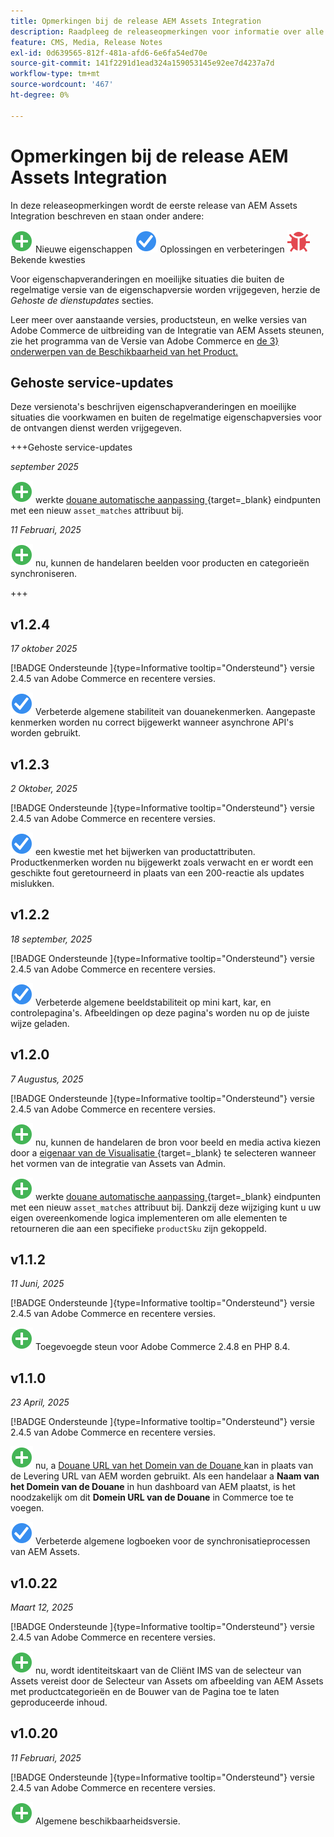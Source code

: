 ```yaml
---
title: Opmerkingen bij de release AEM Assets Integration
description: Raadpleeg de releaseopmerkingen voor informatie over alle AEM Assets Integration-releases.
feature: CMS, Media, Release Notes
exl-id: 0d639565-812f-481a-afd6-6e6fa54ed70e
source-git-commit: 141f2291d1ead324a159053145e92ee7d4237a7d
workflow-type: tm+mt
source-wordcount: '467'
ht-degree: 0%

---
```


# Opmerkingen bij de release AEM Assets Integration

In deze releaseopmerkingen wordt de eerste release van AEM Assets Integration beschreven en staan onder andere:

![ Nieuwe ](../assets/new.svg) Nieuwe eigenschappen
![ Vaste kwestie ](../assets/fix.svg) Oplossingen en verbeteringen
![ Bekende kwestie ](../assets/bug.svg) Bekende kwesties

Voor eigenschapveranderingen en moeilijke situaties die buiten de regelmatige versie van de eigenschapversie worden vrijgegeven, herzie de _Gehoste de dienstupdates_ secties.

Leer meer over aanstaande versies, productsteun, en welke versies van Adobe Commerce de uitbreiding van de Integratie van AEM Assets steunen, zie het programma van de Versie van Adobe Commerce [ ](https://experienceleague.adobe.com/en/docs/commerce-operations/release/planning/schedule) en [ de 3} onderwerpen van de Beschikbaarheid van het Product.](https://experienceleague.adobe.com/en/docs/commerce-operations/release/product-availability)

## Gehoste service-updates

Deze versienota&#39;s beschrijven eigenschapveranderingen en moeilijke situaties die voorkwamen en buiten de regelmatige eigenschapversies voor de ontvangen dienst werden vrijgegeven.

+++Gehoste service-updates

_september 2025_

![ Nieuwe kwestie ](../assets/new.svg) werkte [ douane automatische aanpassing ](https://experienceleague.adobe.com/en/docs/commerce/aem-assets-integration/synchronize/custom-match){target=_blank} eindpunten met een nieuw `asset_matches` attribuut bij.

_11 Februari, 2025_

![ Nieuwe kwestie ](../assets/new.svg) nu, kunnen de handelaren beelden voor producten en categorieën synchroniseren.

+++

## v1.2.4

_17 oktober 2025_

[!BADGE  Ondersteunde ]{type=Informative tooltip="Ondersteund"} versie 2.4.5 van Adobe Commerce en recentere versies.

![ Vaste kwestie ](../assets/fix.svg)<!-- Issue ACAP-1155 --> Verbeterde algemene stabiliteit van douanekenmerken. Aangepaste kenmerken worden nu correct bijgewerkt wanneer asynchrone API&#39;s worden gebruikt.

## v1.2.3

_2 Oktober, 2025_

[!BADGE  Ondersteunde ]{type=Informative tooltip="Ondersteund"} versie 2.4.5 van Adobe Commerce en recentere versies.

![ Vaste kwestie ](../assets/fix.svg)<!-- Issue ACAP-1135 --> een kwestie met het bijwerken van productattributen. Productkenmerken worden nu bijgewerkt zoals verwacht en er wordt een geschikte fout geretourneerd in plaats van een 200-reactie als updates mislukken.

## v1.2.2

_18 september, 2025_

[!BADGE  Ondersteunde ]{type=Informative tooltip="Ondersteund"} versie 2.4.5 van Adobe Commerce en recentere versies.

![ Vaste kwestie ](../assets/fix.svg)<!-- Issue ACAP-1110 --> Verbeterde algemene beeldstabiliteit op mini kart, kar, en controlepagina&#39;s. Afbeeldingen op deze pagina&#39;s worden nu op de juiste wijze geladen.

## v1.2.0

_7 Augustus, 2025_

[!BADGE  Ondersteunde ]{type=Informative tooltip="Ondersteund"} versie 2.4.5 van Adobe Commerce en recentere versies.

![ Nieuwe kwestie ](../assets/new.svg)<!-- Issue ACAP-1018 --> nu, kunnen de handelaren de bron voor beeld en media activa kiezen door a [ eigenaar van de Visualisatie ](https://experienceleague.adobe.com/en/docs/commerce/aem-assets-integration/get-started/setup-synchronization){target=_blank} te selecteren wanneer het vormen van de integratie van Assets van Admin.

![ Nieuwe kwestie ](../assets/new.svg)<!-- Issue ACAP-1078 --> werkte [ douane automatische aanpassing ](https://experienceleague.adobe.com/en/docs/commerce/aem-assets-integration/synchronize/custom-match){target=_blank} eindpunten met een nieuw `asset_matches` attribuut bij. Dankzij deze wijziging kunt u uw eigen overeenkomende logica implementeren om alle elementen te retourneren die aan een specifieke `productSku` zijn gekoppeld.

## v1.1.2

_11 Juni, 2025_

[!BADGE  Ondersteunde ]{type=Informative tooltip="Ondersteund"} versie 2.4.5 van Adobe Commerce en recentere versies.

![ Nieuwe kwestie ](../assets/new.svg)<!-- Issue ACAP-1041 --> Toegevoegde steun voor Adobe Commerce 2.4.8 en PHP 8.4.

## v1.1.0

_23 April, 2025_

[!BADGE  Ondersteunde ]{type=Informative tooltip="Ondersteund"} versie 2.4.5 van Adobe Commerce en recentere versies.

![ Nieuwe kwestie ](../assets/new.svg)<!-- Issue ACAP-955 --> nu, a [ Douane URL van het Domein van de Douane ](https://experienceleague.adobe.com/en/docs/commerce/aem-assets-integration/get-started/setup-synchronization#optional-configure-the-custom-domain-url) kan in plaats van de Levering URL van AEM worden gebruikt. Als een handelaar a **Naam van het Domein van de Douane** in hun dashboard van AEM plaatst, is het noodzakelijk om dit **Domein URL van de Douane** in Commerce toe te voegen.

![ Vaste kwestie ](../assets/fix.svg)<!-- Issue ACAP-987 --> Verbeterde algemene logboeken voor de synchronisatieprocessen van AEM Assets.

## v1.0.22

_Maart 12, 2025_

[!BADGE  Ondersteunde ]{type=Informative tooltip="Ondersteund"} versie 2.4.5 van Adobe Commerce en recentere versies.

![ Nieuwe kwestie ](../assets/new.svg)<!-- Issue ACAP-xx --> nu, wordt identiteitskaart van de Cliënt IMS van de selecteur van Assets [ ](https://experienceleague.adobe.com/en/docs/commerce/aem-assets-integration/get-started/setup-synchronization) vereist door de Selecteur van Assets om afbeelding van AEM Assets met productcategorieën en de Bouwer van de Pagina toe te laten geproduceerde inhoud.

## v1.0.20

_11 Februari, 2025_

[!BADGE  Ondersteunde ]{type=Informative tooltip="Ondersteund"} versie 2.4.5 van Adobe Commerce en recentere versies.

![ Nieuwe ](../assets/new.svg)<!-- Issue ACAP-xx --> Algemene beschikbaarheidsversie.
